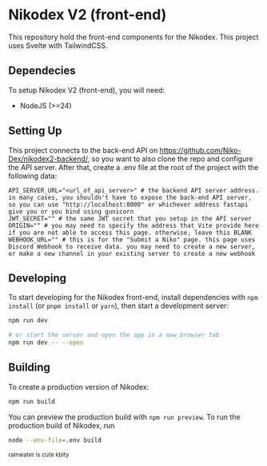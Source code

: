 # Nikodex V2 (front-end)
This repository hold the front-end components for the Nikodex. This project uses Svelte with TailwindCSS.

## Dependecies
To setup Nikodex V2 (front-end), you will need:
 - NodeJS (>=24)

## Setting Up
This project connects to the back-end API on https://github.com/Niko-Dex/nikodex2-backend/, so you want to also clone the repo and configure the API server.
After that, create a .env file at the root of the project with the following data:
```
API_SERVER_URL="<url_of_api_server>" # the backend API server address. in many cases, you shouldn't have to expose the back-end API server, so you can use "http://localhost:8000" or whichever address fastapi give you or you bind using gunicorn
JWT_SECRET="" # the same JWT secret that you setup in the API server
ORIGIN="" # you may need to specify the address that Vite provide here if you are not able to access this page. otherwise, leave this BLANK
WEBHOOK_URL="" # this is for the "Submit a Niko" page. this page uses Discord Webhook to receive data. you may need to create a new server, or make a new channel in your existing server to create a new webhook
```

## Developing
To start developing for the Nikodex front-end, install dependencies with `npm install` (or `pnpm install` or `yarn`), then start a development server:

```sh
npm run dev

# or start the server and open the app in a new browser tab
npm run dev -- --open
```

## Building

To create a production version of Nikodex:

```sh
npm run build
```

You can preview the production build with `npm run preview`.
To run the production build of Nikodex, run
```sh
node --env-file=.env build
```

<small>rainwater is cute kbity</small>
